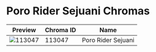 # Poro Rider Sejuani Chromas

| Preview | Chroma ID | Name |
|---------|-----------|------|
| ![113047](https://raw.communitydragon.org/latest/plugins/rcp-be-lol-game-data/global/default/v1/champion-chroma-images/113/113047.png) | 113047 | Poro Rider Sejuani |
